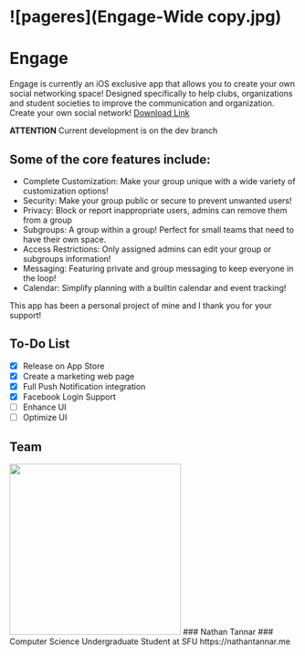 # ![pageres](Engage-Wide copy.jpg)

# Engage
Engage is currently an iOS exclusive app that allows you to create your own social networking space! Designed specifically to help clubs, organizations and student societies to improve the communication and organization. 
Create your own social network! <a href="https://appsto.re/ca/TmlJfb.i">Download Link</a>

**ATTENTION** Current development is on the dev branch

## Some of the core features include:
- Complete Customization: Make your group unique with a wide variety of customization options!
- Security: Make your group public or secure to prevent unwanted users!
- Privacy: Block or report inappropriate users, admins can remove them from a group
- Subgroups: A group within a group! Perfect for small teams that need to have their own space.
- Access Restrictions: Only assigned admins can edit your group or subgroups information!
- Messaging: Featuring private and group messaging to keep everyone in the loop!
- Calendar: Simplify planning with a builtin calendar and event tracking!


This app has been a personal project of mine and I thank you for your support!

## To-Do List

- [x] Release on App Store
- [x] Create a marketing web page
- [x] Full Push Notification integration
- [x] Facebook Login Support
- [ ] Enhance UI
- [ ] Optimize UI

## Team

<img src="https://github.com/nathantannar4/Engage/blob/master/Engage/Nathan.jpg" data-canonical-src="https://github.com/nathantannar4/Engage/blob/master/Engage/Nathan.jpg" width="300" height="300" />
### Nathan Tannar
### Computer Science Undergraduate Student at SFU
https://nathantannar.me


